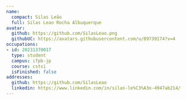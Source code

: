```yaml
---
name:
  compact: Silas Leão
  full: Silas Leao Rocha Albuquerque
avatar:
  github: https://github.com/SilasLeao.png
  githubUC: https://avatars.githubusercontent.com/u/89739174?v=4
occupations:
- id: 20231370017
  type: student
  campus: ifpb-jp
  course: cstsi
  isFinished: false
addresses:
  github: https://github.com/SilasLeao
  linkedin: https://www.linkedin.com/in/silas-le%C3%A3o-4947ab214/
---
```

